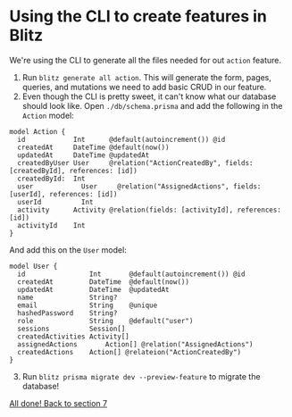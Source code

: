 # Using the CLI to create features in Blitz
We're using the CLI to generate all the files needed for out `action` feature.
1) Run `blitz generate all action`. This will generate the form, pages, queries, and mutations we need to add basic CRUD in our feature.
2) Even though the CLI is pretty sweet, it can't know what our database should look like. Open `./db/schema.prisma` and add the following in the `Action` model:
```prisma
model Action {
  id            Int      @default(autoincrement()) @id
  createdAt     DateTime @default(now())
  updatedAt     DateTime @updatedAt
  createdByUser User     @relation("ActionCreatedBy", fields: [createdById], references: [id])
  createdById:  Int
  user		      User	   @relation("AssignedActions", fields: [userId], references: [id])
  userId	      Int
  activity	    Activity @relation(fields: [activityId], references: [id])
  activityId    Int
}
```
And add this on the `User` model:
```prisma
model User {
  id                Int       @default(autoincrement()) @id
  createdAt         DateTime  @default(now())
  updatedAt         DateTime  @updatedAt
  name              String?
  email             String    @unique
  hashedPassword    String?
  role              String    @default("user")
  sessions          Session[]
  createdActivities	Activity[]
  assignedActions		Action[] @relation("AssignedActions")
  createdActions    Action[] @relateion("ActionCreatedBy")
}
```
3) Run `blitz prisma migrate dev --preview-feature` to migrate the database!

[All done! Back to section 7](./README.md)
